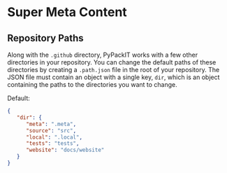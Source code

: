 # Super Meta Content

## Repository Paths
Along with the `.github` directory, PyPackIT works with a few other directories in your repository. 
You can change the default paths of these directories by creating a `.path.json` file 
in the root of your repository. The JSON file must contain an object with a single key, `dir`, which
is an object containing the paths to the directories you want to change.

Default:

```json
{
   "dir": {
      "meta": ".meta",
      "source": "src",
      "local": ".local",
      "tests": "tests",
      "website": "docs/website"
   }
}
```